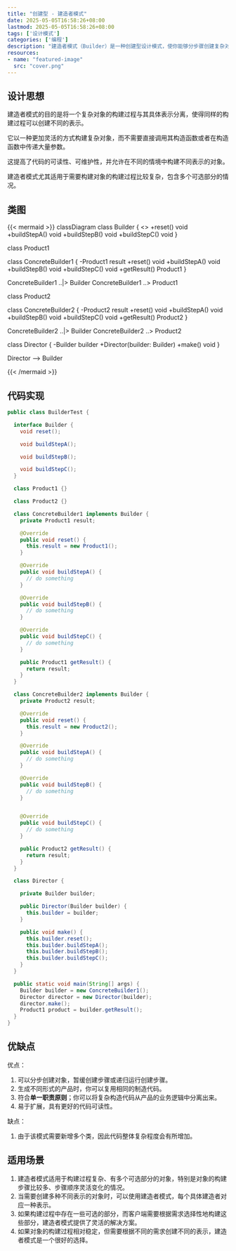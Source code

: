 ```yaml
---
title: "创建型 - 建造者模式"
date: 2025-05-05T16:58:26+08:00
lastmod: 2025-05-05T16:58:26+08:00
tags: ['设计模式']
categories: ['编程']
description: "建造者模式（Builder）是一种创建型设计模式，使你能够分步骤创建复杂对象。在这个过程当中，用户不需要知道内部的具体构建细节。建造者模式尤其适用于需要构建对象的构建过程比较复杂，包含多个可选部分的情况。"
resources:
- name: "featured-image"
  src: "cover.png"
---
```

<!--more-->
## 设计思想
建造者模式的目的是将一个复杂对象的构建过程与其具体表示分离，使得同样的构建过程可以创建不同的表示。

它以一种更加灵活的方式构建复杂对象，而不需要直接调用其构造函数或者在构造函数中传递大量参数。

这提高了代码的可读性、可维护性，并允许在不同的情境中构建不同表示的对象。

建造者模式尤其适用于需要构建对象的构建过程比较复杂，包含多个可选部分的情况。

## 类图
{{< mermaid >}}
classDiagram
  class Builder {
    <<interface>>
    +reset() void
    +buildStepA() void
    +buildStepB() void
    +buildStepC() void
  }

  class Product1

  class ConcreteBuilder1 {
    -Product1 result
    +reset() void
    +buildStepA() void
    +buildStepB() void
    +buildStepC() void
    +getResult() Product1
  }

  ConcreteBuilder1 ..|> Builder
  ConcreteBuilder1 ..> Product1

  class Product2

  class ConcreteBuilder2 {
    -Product2 result
    +reset() void
    +buildStepA() void
    +buildStepB() void
    +buildStepC() void
    +getResult() Product2
  }

  ConcreteBuilder2 ..|> Builder
  ConcreteBuilder2 ..> Product2

  class Director {
    -Builder builder
    +Director(builder: Builder)
    +make() void
  }

  Director --> Builder

{{< /mermaid >}}

## 代码实现
```java
public class BuilderTest {

  interface Builder {
    void reset();

    void buildStepA();

    void buildStepB();

    void buildStepC();
  }

  class Product1 {}

  class Product2 {}

  class ConcreteBuilder1 implements Builder {
    private Product1 result;

    @Override
    public void reset() {
      this.result = new Product1();
    }

    @Override
    public void buildStepA() {
      // do something
    }

    @Override
    public void buildStepB() {
      // do something
    }

    @Override
    public void buildStepC() {
      // do something
    }

    public Product1 getResult() {
      return result;
    }
  }

  class ConcreteBuilder2 implements Builder {
    private Product2 result;

    @Override
    public void reset() {
      this.result = new Product2();
    }

    @Override
    public void buildStepA() {
      // do something
    }

    @Override
    public void buildStepB() {
      // do something
    }


    @Override
    public void buildStepC() {
      // do something
    }

    public Product2 getResult() {
      return result;
    }
  }

  class Director {

    private Builder builder;

    public Director(Builder builder) {
      this.builder = builder;
    }

    public void make() {
      this.builder.reset();
      this.builder.buildStepA();
      this.builder.buildStepB();
      this.builder.buildStepC();
    }
  }

  public static void main(String[] args) {
    Builder builder = new ConcreteBuilder1();
    Director director = new Director(builder);
    director.make();
    Product1 product = builder.getResult();
  }
}
```

## 优缺点
优点：
1. 可以分步创建对象，暂缓创建步骤或递归运行创建步骤。
2. 生成不同形式的产品时，你可以复用相同的制造代码。
3. 符合**单一职责原则**；你可以将复杂构造代码从产品的业务逻辑中分离出来。
4. 易于扩展，具有更好的代码可读性。

缺点：
1. 由于该模式需要新增多个类，因此代码整体复杂程度会有所增加。

## 适用场景
1. 建造者模式适用于构建过程复杂、有多个可选部分的对象，特别是对象的构建步骤比较多、步骤顺序灵活变化的情况。
2. 当需要创建多种不同表示的对象时，可以使用建造者模式，每个具体建造者对应一种表示。
3. 如果构建过程中存在一些可选的部分，而客户端需要根据需求选择性地构建这些部分，建造者模式提供了灵活的解决方案。
4. 如果对象的构建过程相对稳定，但需要根据不同的需求创建不同的表示，建造者模式是一个很好的选择。
